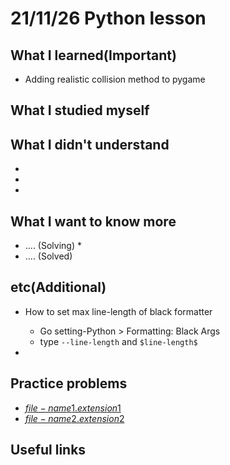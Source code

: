 # 21/11/26 Python lesson

## What I learned(Important)

* Adding realistic collision method to pygame

## What I studied myself

## What I didn't understand

*
*
*

## What I want to know more

* .... (Solving)
  *
* .... (Solved)

## etc(Additional)

* How to set max line-length of black formatter
  * Go setting-Python > Formatting: Black Args
  * type `--line-length` and `$line-length$`

*

## Practice problems

* [$file-name1.extension1$]($file-name1.extension1$)
* [$file-name2.extension2$]($file-name2.extension2$)

## Useful links

